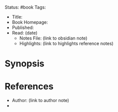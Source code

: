 Status: #book
Tags:  

* Title:
 * Book Homepage:  
* Published: 
* Read:  (date)
	* Notes File:  (link to obsidian note)
	* Highlights:  (link to highlights reference notes)
# Synopsis


# References
* Author:  (link to author note)
* 